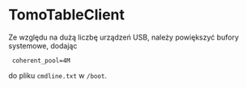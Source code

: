 # TomoTableClient

Ze względu na dużą liczbę urządzeń USB, należy powiększyć bufory systemowe, dodając
```
 coherent_pool=4M
```
do pliku `cmdline.txt` w `/boot`.
